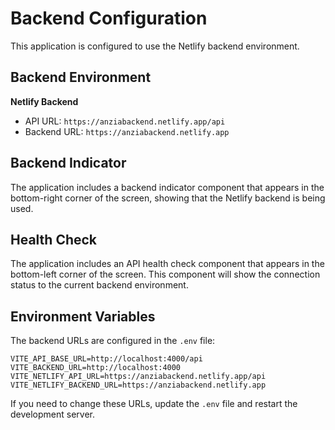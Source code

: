 # Backend Configuration

This application is configured to use the Netlify backend environment.

## Backend Environment

**Netlify Backend**
- API URL: `https://anziabackend.netlify.app/api`
- Backend URL: `https://anziabackend.netlify.app`

## Backend Indicator

The application includes a backend indicator component that appears in the bottom-right corner of the screen, showing that the Netlify backend is being used.

## Health Check

The application includes an API health check component that appears in the bottom-left corner of the screen. This component will show the connection status to the current backend environment.

## Environment Variables

The backend URLs are configured in the `.env` file:

```
VITE_API_BASE_URL=http://localhost:4000/api
VITE_BACKEND_URL=http://localhost:4000
VITE_NETLIFY_API_URL=https://anziabackend.netlify.app/api
VITE_NETLIFY_BACKEND_URL=https://anziabackend.netlify.app
```

If you need to change these URLs, update the `.env` file and restart the development server.